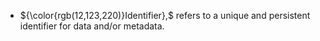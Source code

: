 * ${\color{rgb(12,123,220)}Identifier},$ refers to a unique and persistent identifier for data and/or metadata.
